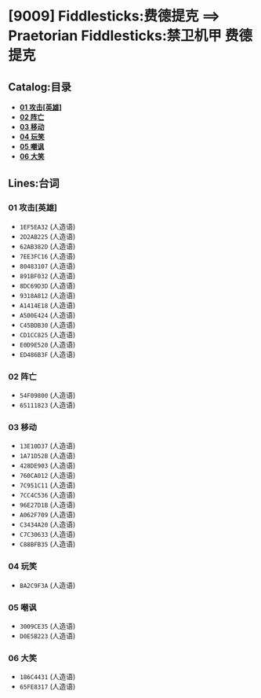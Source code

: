 # [9009] Fiddlesticks:费德提克 ==> Praetorian Fiddlesticks:禁卫机甲 费德提克

## Catalog:目录
* [**01 攻击[英雄]**](#01-攻击英雄)
* [**02 阵亡**](#02-阵亡)
* [**03 移动**](#03-移动)
* [**04 玩笑**](#04-玩笑)
* [**05 嘲讽**](#05-嘲讽)
* [**06 大笑**](#06-大笑)

## Lines:台词
### **01 攻击[英雄]**
- `1EF5EA32` (人造语)
- `2D2AB225` (人造语)
- `62AB382D` (人造语)
- `7EE3FC16` (人造语)
- `80483107` (人造语)
- `891BF032` (人造语)
- `8DC69D3D` (人造语)
- `9318A812` (人造语)
- `A1414E18` (人造语)
- `A500E424` (人造语)
- `C45BDB30` (人造语)
- `CD1CC825` (人造语)
- `E0D9E520` (人造语)
- `ED486B3F` (人造语)

### **02 阵亡**
- `54F09800` (人造语)
- `65111823` (人造语)

### **03 移动**
- `13E10D37` (人造语)
- `1A71D52B` (人造语)
- `428DE903` (人造语)
- `760CA012` (人造语)
- `7C951C11` (人造语)
- `7CC4C536` (人造语)
- `96E27D1B` (人造语)
- `A062F709` (人造语)
- `C3434A20` (人造语)
- `C7C30633` (人造语)
- `C88BFB35` (人造语)

### **04 玩笑**
- `BA2C9F3A` (人造语)

### **05 嘲讽**
- `3009CE35` (人造语)
- `D0E5B223` (人造语)

### **06 大笑**
- `186C4431` (人造语)
- `65FE8317` (人造语)